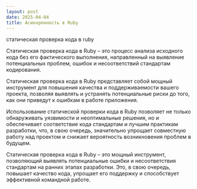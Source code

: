 ```yaml
---
layout: post
date: 2025-04-04
title: Асинхронность в Ruby
---
```

 статическая проверка кода в ruby

Статическая проверка кода в Ruby – это процесс анализа исходного кода без его фактического выполнения, направленный на выявление потенциальных проблем, ошибок и несоответствий стандартам кодирования.



Статическая проверка кода в Ruby представляет собой мощный инструмент для повышения качества и поддерживаемости вашего проекта, позволяя выявлять и устранять потенциальные риски до того, как они приведут к ошибкам в работе приложения.


Использование статической проверки кода в Ruby позволяет не только обнаруживать уязвимости и неоптимальные решения, но и обеспечивает соответствие кода стандартам и лучшим практикам разработки, что, в свою очередь, значительно упрощает совместную работу над проектом и снижает вероятность возникновения проблем в будущем.


Статическая проверка кода в Ruby – это мощный инструмент, позволяющий выявлять потенциальные ошибки и несоответствия стандартам на ранних этапах разработки. Это, в свою очередь, повышает качество кода, упрощает его поддержку и способствует эффективной командной работе.
